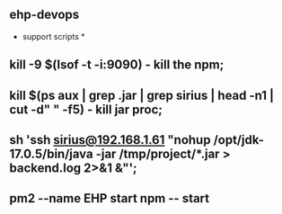 ## ehp-devops 
* support scripts *

## kill -9 $(lsof -t -i:9090) - kill the npm;
## kill $(ps aux | grep .jar | grep sirius | head -n1 | cut -d" " -f5) - kill jar proc;

## sh 'ssh sirius@192.168.1.61 "nohup /opt/jdk-17.0.5/bin/java -jar /tmp/project/*.jar > backend.log 2>&1 &"';

## pm2 --name EHP start npm -- start

